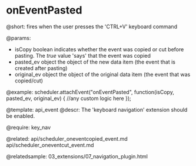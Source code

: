 onEventPasted
=============

@short: fires when the user presses the 'CTRL+V' keyboard command
	

@params: 
- isCopy			boolean 		indicates whether the event was copied or cut before pasting. The <em>true</em> value 'says' that the event was copied
- pasted_ev			object			the object of the new data item (the event that is created after pasting)
- original_ev		object			the object of the original data item (the event that was copied/cut)

@example: 
scheduler.attachEvent("onEventPasted", function(isCopy, pasted_ev, original_ev) {
	//any custom logic here
});



@template:	api_event
@descr: 
The 'keyboard navigation' extension should be enabled.

@require: key_nav

@related:
    api/scheduler_oneventcopied_event.md
	api/scheduler_oneventcut_event.md

@relatedsample:
	03_extensions/07_navigation_plugin.html
